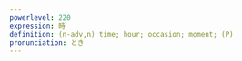 ```yaml
---
powerlevel: 220
expression: 時
definition: (n-adv,n) time; hour; occasion; moment; (P)
pronunciation: とき
---
```

